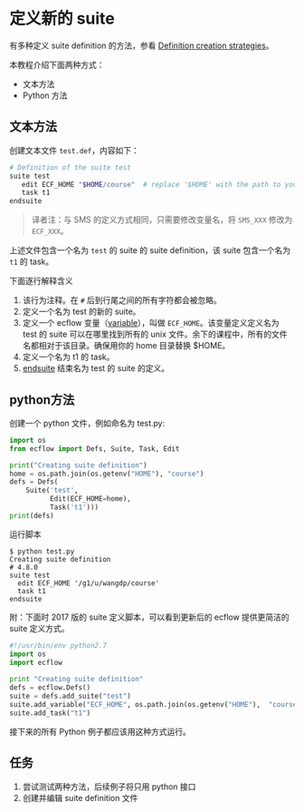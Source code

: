 # 定义新的 suite

有多种定义 suite definition 的方法，参看 [Definition creation strategies](https://software.ecmwf.int/wiki/display/ECFLOW/Definition+creation+strategies#strategy)。

本教程介绍下面两种方式：

- 文本方法
- Python 方法

## 文本方法

创建文本文件 `test.def`，内容如下：

```bash
# Definition of the suite test
suite test
   edit ECF_HOME "$HOME/course"  # replace '$HOME' with the path to your home directory
   task t1
endsuite
```

> 译者注：与 SMS 的定义方式相同，只需要修改变量名，将 `SMS_XXX` 修改为 `ECF_XXX`。

上述文件包含一个名为 `test` 的 suite 的 suite definition，该 suite 包含一个名为 `t1` 的 task。

下面逐行解释含义

1. 该行为注释。在 `#` 后到行尾之间的所有字符都会被忽略。
2. 定义一个名为 test 的新的 suite。
3. 定义一个 ecflow 变量（[variable](https://software.ecmwf.int/wiki/display/ECFLOW/Glossary#term-variable)），叫做 `ECF_HOME`。该变量定义定义名为 test 的 suite 可以在哪里找到所有的 unix 文件。余下的课程中，所有的文件名都相对于该目录。确保用你的 home 目录替换 $HOME。
4. 定义一个名为 t1 的 task。
5. [endsuite](https://software.ecmwf.int/wiki/display/ECFLOW/Definition+file+Grammar#grammar-token-endsuite) 结束名为 test 的 suite 的定义。

## python方法

创建一个 python 文件，例如命名为 test.py:

```py
import os
from ecflow import Defs, Suite, Task, Edit

print("Creating suite definition")
home = os.path.join(os.getenv("HOME"), "course")
defs = Defs(
    Suite('test',
          Edit(ECF_HOME=home),
          Task('t1')))
print(defs)
```

运行脚本

```
$ python test.py 
Creating suite definition
# 4.8.0
suite test
  edit ECF_HOME '/g1/u/wangdp/course'
  task t1
endsuite
```

附：下面时 2017 版的 suite 定义脚本，可以看到更新后的 ecflow 提供更简洁的 suite 定义方式。

```py
#!/usr/bin/env python2.7
import os
import ecflow 
   
print "Creating suite definition"   
defs = ecflow.Defs()
suite = defs.add_suite("test")
suite.add_variable("ECF_HOME", os.path.join(os.getenv("HOME"),  "course"))
suite.add_task("t1")
```

接下来的所有 Python 例子都应该用这种方式运行。

## 任务

1. 尝试测试两种方法，后续例子将只用 python 接口
2. 创建并编辑 suite definition 文件
